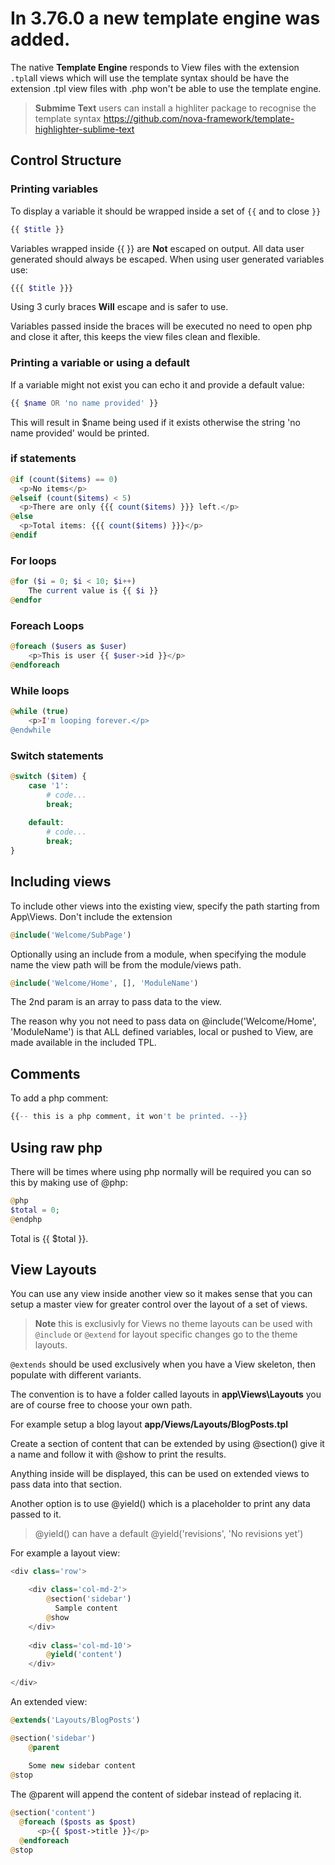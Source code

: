 # In 3.76.0 a new template engine was added.

The native **Template Engine** responds to View files with the extension `.tpl`all views which will use the template syntax 
should be have the extension .tpl view files with .php won't be able to use the template engine.

> **Submime Text** users can install a highliter package to recognise the template syntax https://github.com/nova-framework/template-highlighter-sublime-text

## Control Structure

### Printing variables 

To display a variable it should be wrapped inside a set of `{{` and to close `}}`

```php
{{ $title }}
```

Variables wrapped inside {{ }} are **Not** escaped on output. All data user generated should always be escaped. 
When using user generated variables use:

```php
{{{ $title }}}
```

Using 3 curly braces **Will** escape and is safer to use.

Variables passed inside the braces will be executed no need to open php and close it after, this keeps the view files 
clean and flexible.

### Printing a variable or using a default

If a variable might not exist you can echo it and provide a default value:

```php
{{ $name OR 'no name provided' }}
```

This will result in $name being used if it exists otherwise the string 'no name provided' would be printed.

### if statements

```php
@if (count($items) == 0)
  <p>No items</p>
@elseif (count($items) < 5)
  <p>There are only {{{ count($items) }}} left.</p>
@else
  <p>Total items: {{{ count($items) }}}</p>
@endif
```

### For loops

```php
@for ($i = 0; $i < 10; $i++)
    The current value is {{ $i }}
@endfor
```

### Foreach Loops

```php
@foreach ($users as $user)
    <p>This is user {{ $user->id }}</p>
@endforeach
```

### While loops

```php
@while (true)
    <p>I'm looping forever.</p>
@endwhile
```

### Switch statements
```php 
@switch ($item) {
    case '1':
        # code...
        break;
    
    default:
        # code...
        break;
}
```

## Including views

To include other views into the existing view, specify the path starting from App\Views. Don't include the extension

```php
@include('Welcome/SubPage')
```

Optionally using an include from a module, when specifying the module name the view path will be from the module/views path.

```php
@include('Welcome/Home', [], 'ModuleName')
```
The 2nd param is an array to pass data to the view.

The reason why you not need to pass data on @include('Welcome/Home', 'ModuleName') is that ALL defined variables, local or pushed to View, are made available in the included TPL.

## Comments

To add a php comment:

```php
{{-- this is a php comment, it won't be printed. --}}
```

## Using raw php

There will be times where using php normally will be required you can so this by making use of @php:

```php
@php
$total = 0;
@endphp
```

<p>Total is {{ $total }}.</p>

## View Layouts

You can use any view inside another view so it makes sense that you can setup a master view for greater control over the layout of a set of views.

> **Note** this is exclusivly for Views no theme layouts can be used with `@include` or `@extend` for layout specific changes go to the theme layouts.

`@extends` should be used exclusively when you have a View skeleton, then populate with different variants.

The convention is to have a folder called layouts in **app\Views\Layouts** you are of course free to choose your own path.

For example setup a blog layout **app/Views/Layouts/BlogPosts.tpl**

Create a section of content that can be extended by using @section() give it a name and follow it with @show to print the results.

Anything inside will be displayed, this can be used on extended views to pass data into that section.

Another option is to use @yield() which is a placeholder to print any data passed to it.

> @yield() can have a default @yield('revisions', 'No revisions yet')

For example a layout view:

```php
<div class='row'>

    <div class='col-md-2'>
        @section('sidebar')
          Sample content
        @show
    </div>
    
    <div class='col-md-10'>
        @yield('content')
    </div>
    
</div>
```

An extended view:

```php
@extends('Layouts/BlogPosts')

@section('sidebar')
    @parent
    
    Some new sidebar content
@stop
```

The @parent will append the content of sidebar instead of replacing it.

```php
@section('content')
  @foreach ($posts as $post)
      <p>{{ $post->title }}</p>
  @endforeach
@stop
```
    
        
  
